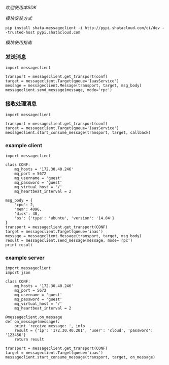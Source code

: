 *欢迎使用本SDK*

*模块安装方式*

    pip install shata-messageclient -i http://pypi.shatacloud.com/ci/dev --trusted-host pypi.shatacloud.com
    
*模块使用指南*


### 发送消息

    import messageclient
    
    transport = messageclient.get_transport(conf)
    target = messageclient.Target(queue='IaasService')
    message = messageclient.Message(transport, target, msg_body)
    messageclient.send_message(message, mode='rpc')
    

### 接收处理消息
    
    import messageclient
    
    transport = messageclient.get_transport(conf)
    target = messageclient.Target(queue='IaasService')
    messageclient.start_consume_message(transport, target, callback)
    

### example client

    import messageclient

    class CONF:
        mq_hosts = '172.30.40.246'
        mq_port = 5672
        mq_username = 'guest'
        mq_password = 'guest'
        mq_virtual_host = '/'
        mq_heartbeat_interval = 2
    
    msg_body = {
        'cpu': 2,
        'mem': 4096,
        'disk': 40,
        'os': {'type': 'ubuntu', 'version': '14.04'}
    }
    transport = messageclient.get_transport(CONF)
    target = messageclient.Target(queue='iaas')
    message = messageclient.Message(transport, target, msg_body)
    result = messageclient.send_message(message, mode='rpc')
    print result
    

### example server

    import messageclient
    import json
    
    class CONF:
        mq_hosts = '172.30.40.246'
        mq_port = 5672
        mq_username = 'guest'
        mq_password = 'guest'
        mq_virtual_host = '/'
        mq_heartbeat_interval = 2
    
    @messageclient.on_message    
    def on_message(message):
        print 'receive message: ', info
        result = {'ip': '172.30.40.201', 'user': 'cloud', 'password': '123456'}
        return result

    transport = messageclient.get_transport(CONF)
    target = messageclient.Target(queue='iaas')
    messageclient.start_consume_message(transport, target, on_message)
